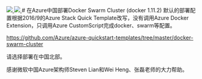 <a href="https://portal.azure.cn/#create/Microsoft.Template/uri/https%3A%2F%2Fraw.githubusercontent.com%2Fahpeng%2FDockerSwarm%2Fmaster%2Fazuredeploy.json" target="_blank">
    <img src="http://azuredeploy.net/deploybutton.png"/>
</a>
<a href="http://armviz.io/#/?load=https%3A%2F%2Fraw.githubusercontent.com%2Fahpeng%2FDockerSwarm%2Fmaster%2Fazuredeploy.json" target="_blank">
    <img src="http://armviz.io/visualizebutton.png"/>
</a>
# 在Azure中国部署Docker Swarm Cluster (docker 1.11.2)
默认的部署配置根据2016/9的Azure Stack Quick Template改写，没有调用Azure Docker Extension，只调用Azure CustomScript完成docker、swarm等配置。

https://github.com/Azure/azure-quickstart-templates/tree/master/docker-swarm-cluster

请选择部署在中国北部。

感谢微软中国Azure架构师Steven Lian和Wei Heng、张磊老师的大力帮助。


